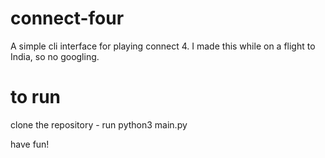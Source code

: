# connect-four
A simple cli interface for playing connect 4.
I made this while on a flight to India, so no googling.

# to run
clone the repository - run python3 main.py

have fun!
